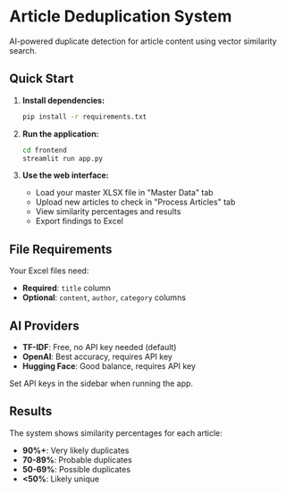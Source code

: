 # Article Deduplication System

AI-powered duplicate detection for article content using vector similarity search.

## Quick Start

1. **Install dependencies:**
   ```cmd
   pip install -r requirements.txt
   ```

2. **Run the application:**
   ```cmd
   cd frontend
   streamlit run app.py
   ```

3. **Use the web interface:**
   - Load your master XLSX file in "Master Data" tab
   - Upload new articles to check in "Process Articles" tab  
   - View similarity percentages and results
   - Export findings to Excel

## File Requirements

Your Excel files need:
- **Required**: `title` column
- **Optional**: `content`, `author`, `category` columns

## AI Providers

- **TF-IDF**: Free, no API key needed (default)
- **OpenAI**: Best accuracy, requires API key  
- **Hugging Face**: Good balance, requires API key

Set API keys in the sidebar when running the app.

## Results

The system shows similarity percentages for each article:
- **90%+**: Very likely duplicates
- **70-89%**: Probable duplicates  
- **50-69%**: Possible duplicates
- **<50%**: Likely unique